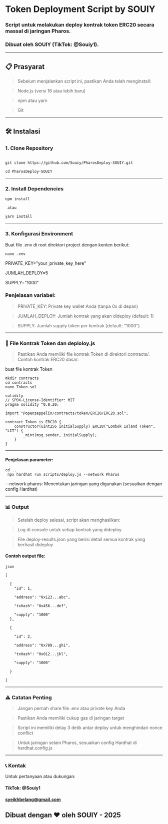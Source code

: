 # Token Deployment Script by SOUIY

### Script untuk melakukan deploy kontrak token ERC20 secara massal di jaringan Pharos. 

### Dibuat oleh SOUIY (TikTok: @Souiy1).

---

## 📋 Prasyarat

>Sebelum menjalankan script ini, pastikan Anda telah menginstall:

> Node.js (versi 16 atau lebih baru)

>npm atau yarn

>Git

---

## 🛠️ Instalasi

### 1. Clone Repository
```

git clone https://github.com/Souiy/PharosDeploy-SOUIY.git

cd PharosDeploy-SOUIY
```

---

### 2. Install Dependencies
```
npm install

 atau

yarn install
```

---

### 3. Konfigurasi Environment
Buat file .env di root direktori project dengan konten berikut:
```
nano .env
```
PRIVATE_KEY="your_private_key_here"

JUMLAH_DEPLOY=5

SUPPLY="1000"

### Penjelasan variabel:

> PRIVATE_KEY: Private key wallet Anda (tanpa 0x di depan)

> JUMLAH_DEPLOY: Jumlah kontrak yang akan dideploy (default: 1)

> SUPPLY: Jumlah supply token per kontrak (default: "1000")

---

### 📜 File Kontrak Token dan deploloy.js
> Pastikan Anda memiliki file kontrak Token di direktori contracts/. Contoh kontrak ERC20 dasar:

 buat file kontrak Token
```
mkdir contracts
cd contracts
nano Token.sol
```
```
solidity
// SPDX-License-Identifier: MIT
pragma solidity ^0.8.20;

import "@openzeppelin/contracts/token/ERC20/ERC20.sol";

contract Token is ERC20 {
    constructor(uint256 initialSupply) ERC20("Lombok Island Token", "LIT") {
        _mint(msg.sender, initialSupply);
    }
}
```


---
#### Penjelasan parameter:
```
cd ..
 npx hardhat run scripts/deploy.js --network Pharos
```



--network pharos: Menentukan jaringan yang digunakan (sesuaikan dengan config Hardhat)

---

### 📊 Output
> Setelah deploy selesai, script akan menghasilkan:

> Log di console untuk setiap kontrak yang dideploy

> File deploy-results.json yang berisi detail semua kontrak yang berhasil dideploy



#### Contoh output file:
```
json

[

  {
    "id": 1,
    
    "address": "0x123...abc",
    
    "txHash": "0x456...def",
    
    "supply": "1000"
  },
  
  {
  
    "id": 2,
    
    "address": "0x789...ghi",
    
    "txHash": "0x012...jkl",
    
    "supply": "1000"
  
  }

]
```
---

### ⚠️ Catatan Penting
> Jangan pernah share file .env atau private key Anda

> Pastikan Anda memiliki cukup gas di jaringan target

> Script ini memiliki delay 3 detik antar deploy untuk menghindari nonce conflict

> Untuk jaringan selain Pharos, sesuaikan config Hardhat di hardhat.config.js

---

### 📞 Kontak
Untuk pertanyaan atau dukungan:

#### TikTok: @Souiy1

#### syeikhbelang@gmail.com

Dibuat dengan ❤️ oleh SOUIY - 2025
---
